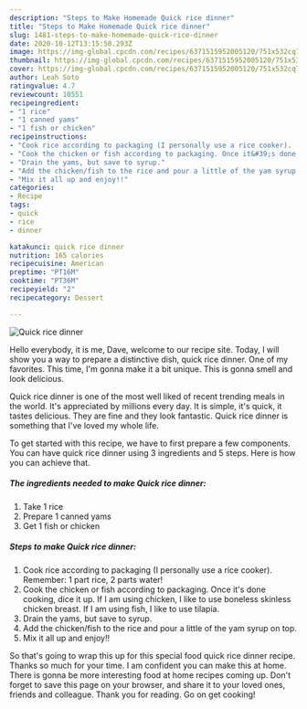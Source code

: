 ```yaml
---
description: "Steps to Make Homemade Quick rice dinner"
title: "Steps to Make Homemade Quick rice dinner"
slug: 1481-steps-to-make-homemade-quick-rice-dinner
date: 2020-10-12T13:15:50.293Z
image: https://img-global.cpcdn.com/recipes/6371515952005120/751x532cq70/quick-rice-dinner-recipe-main-photo.jpg
thumbnail: https://img-global.cpcdn.com/recipes/6371515952005120/751x532cq70/quick-rice-dinner-recipe-main-photo.jpg
cover: https://img-global.cpcdn.com/recipes/6371515952005120/751x532cq70/quick-rice-dinner-recipe-main-photo.jpg
author: Leah Soto
ratingvalue: 4.7
reviewcount: 10551
recipeingredient:
- "1 rice"
- "1 canned yams"
- "1 fish or chicken"
recipeinstructions:
- "Cook rice according to packaging (I personally use a rice cooker).  Remember: 1 part rice, 2 parts water!"
- "Cook the chicken or fish according to packaging. Once it&#39;s done cooking, dice it up. If I am using chicken, I like to use boneless skinless chicken breast. If I am using fish, I like to use tilapia."
- "Drain the yams, but save to syrup."
- "Add the chicken/fish to the rice and pour a little of the yam syrup on top."
- "Mix it all up and enjoy!!"
categories:
- Recipe
tags:
- quick
- rice
- dinner

katakunci: quick rice dinner 
nutrition: 165 calories
recipecuisine: American
preptime: "PT16M"
cooktime: "PT36M"
recipeyield: "2"
recipecategory: Dessert

---
```



![Quick rice dinner](https://img-global.cpcdn.com/recipes/6371515952005120/751x532cq70/quick-rice-dinner-recipe-main-photo.jpg)

Hello everybody, it is me, Dave, welcome to our recipe site. Today, I will show you a way to prepare a distinctive dish, quick rice dinner. One of my favorites. This time, I'm gonna make it a bit unique. This is gonna smell and look delicious.



Quick rice dinner is one of the most well liked of recent trending meals in the world. It's appreciated by millions every day. It is simple, it's quick, it tastes delicious. They are fine and they look fantastic. Quick rice dinner is something that I've loved my whole life.


To get started with this recipe, we have to first prepare a few components. You can have quick rice dinner using 3 ingredients and 5 steps. Here is how you can achieve that.

<!--inarticleads1-->

##### The ingredients needed to make Quick rice dinner:

1. Take 1 rice
1. Prepare 1 canned yams
1. Get 1 fish or chicken




<!--inarticleads2-->

##### Steps to make Quick rice dinner:

1. Cook rice according to packaging (I personally use a rice cooker).  Remember: 1 part rice, 2 parts water!
1. Cook the chicken or fish according to packaging. Once it&#39;s done cooking, dice it up. If I am using chicken, I like to use boneless skinless chicken breast. If I am using fish, I like to use tilapia.
1. Drain the yams, but save to syrup.
1. Add the chicken/fish to the rice and pour a little of the yam syrup on top.
1. Mix it all up and enjoy!!




So that's going to wrap this up for this special food quick rice dinner recipe. Thanks so much for your time. I am confident you can make this at home. There is gonna be more interesting food at home recipes coming up. Don't forget to save this page on your browser, and share it to your loved ones, friends and colleague. Thank you for reading. Go on get cooking!
